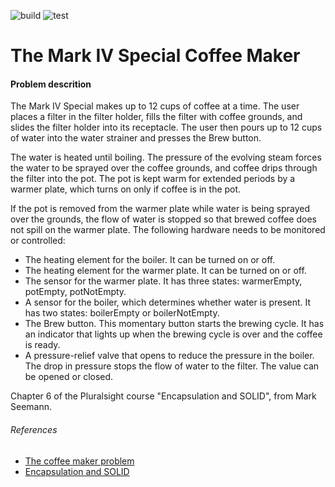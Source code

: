 ![build](https://github.com/santos-an/M4CoffeeMaker/actions/workflows/build.yml/badge.svg)
![test](https://github.com/santos-an/M4CoffeeMaker/actions/workflows/test.yml/badge.svg)

# The Mark IV Special Coffee Maker

#### Problem descrition


The Mark IV Special makes up to 12 cups of coffee at a time. The user places a filter in the filter holder, fills the filter with coffee grounds, and slides the filter holder into its receptacle. The user then pours up to 12 cups of water into the water strainer and presses the Brew button. 

The water is heated until boiling. The pressure of the evolving steam forces the water to be sprayed over the coffee grounds, and coffee drips through the filter into the pot. The pot is kept warm for extended periods by a warmer plate, which turns on only if coffee is in the pot. 

If the pot is removed from the warmer plate while water is being sprayed over the grounds, the flow of water is stopped so that brewed coffee does not spill on the warmer plate. The following hardware needs to be monitored or controlled:

- The heating element for the boiler. It can be turned on or off.
- The heating element for the warmer plate. It can be turned on or off.
- The sensor for the warmer plate. It has three states: warmerEmpty, potEmpty, potNotEmpty.
- A sensor for the boiler, which determines whether water is present. It has two states: boilerEmpty or boilerNotEmpty.
- The Brew button. This momentary button starts the brewing cycle. It has an indicator that lights up when the brewing cycle is over and the coffee is ready.
- A pressure-relief valve that opens to reduce the pressure in the boiler. The drop in pressure stops the flow of water to the filter. The value can be opened or closed.

Chapter 6 of the Pluralsight course "Encapsulation and SOLID", from Mark Seemann.

###### References 
- [The coffee maker problem](https://s3.amazonaws.com/content.udacity-data.com/courses/gt-cs6310/readings/gt-sad-martin-chapter-11.pdf)
- [Encapsulation and SOLID](https://www.pluralsight.com/courses/encapsulation-solid)

